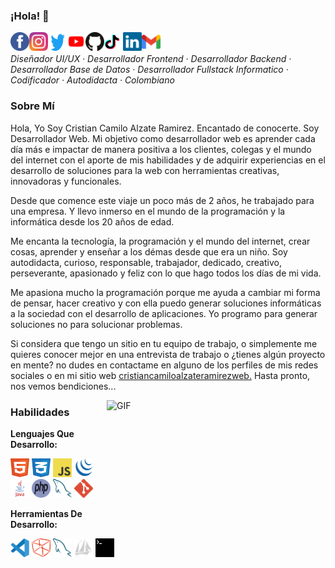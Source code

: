 ### ¡Hola! 👋
<a title="Facebook" href="https://www.facebook.com/cristiancamiloalzateramirezweb/"><img align="left" width="30" height="30" src="./assets/images/facebook.svg"></a>
<a title="Instagram" href="https://www.instagram.com/cristiancamiloalzateramirezweb/"><img align="left" width="30" height="30" src="./assets/images/instagram.svg"></a>
<a title="Twitter" href="https://twitter.com/ccarweb/"><img width="30" height="30" align="left" src="./assets/images/twitter.svg"></a>
<a title="YouTube" href="https://www.youtube.com/channel/UCwVKvGpc23akQhYlgUt2K7g/"><img width="30" height="30" align="left" src="./assets/images/youtube.svg"></a>
<a title="GitHub" href="https://github.com/cristiancamiloalzateramirezweb/"><img width="30" height="30" align="left" src="./assets/images/github.svg"></a>
<a title="TikTok" href="https://www.tiktok.com/@ccarweb/"><img width="30" height="30" align="left" src="./assets/images/tiktok.svg"></a>
<a title="Linkedin" href="https://www.linkedin.com/in/cristiancamiloalzateramirezweb/"><img width="30" height="30" align="left" src="./assets/images/linkedin.svg"></a>
<a title="Gmail" href="mailto:cristiancamiloalzateramirezweb@gmail.com"><img width="30" height="30" align="left" src="./assets/images/gmail.svg"></a>

<br><br>
<i>Diseñador UI/UX · Desarrollador Frontend · Desarrollador Backend · Desarrollador Base de Datos · Desarrollador Fullstack Informatico · Codificador · Autodidacta · Colombiano</i>

### Sobre Mí

Hola, Yo Soy Cristian Camilo Alzate Ramirez. Encantado de conocerte. Soy Desarrollador Web. Mi objetivo como desarrollador web es aprender cada día más e impactar de manera positiva a los clientes, colegas y el mundo del internet con el aporte de mis habilidades y de adquirir experiencias en el desarrollo de soluciones para la web con herramientas creativas, innovadoras y funcionales. 

Desde que comence este viaje un poco más de 2 años, he trabajado para una empresa. Y llevo inmerso en el mundo de la programación y la informática desde los 20 años de edad.

Me encanta la tecnología, la programación y el mundo del internet, crear cosas, aprender y enseñar a los démas desde que era un niño. Soy autodidacta, curioso, responsable, trabajador, dedicado, creativo, perseverante, apasionado y feliz con lo que hago todos los días de mi vida. 

Me apasiona mucho la programación porque me ayuda a cambiar mi forma de pensar, hacer creativo y con ella puedo generar soluciones informáticas a la sociedad con el desarrollo de aplicaciones. Yo programo para generar soluciones no para solucionar problemas.

Si considera que tengo un sitio en tu equipo de trabajo, o simplemente me quieres conocer mejor en una entrevista de trabajo o ¿tienes algún proyecto en mente? no dudes en contactame en alguno de los perfiles de mis redes sociales o en mi sitio web <a href="https://cristiancamiloalzateramirezweb.github.io/portafolio-web/">cristiancamiloalzateramirezweb.</a> Hasta pronto, nos vemos bendiciones...
                       
<img align="right" alt="GIF" src="https://github.com/abhisheknaiidu/abhisheknaiidu/blob/master/code.gif?raw=true" width="350" height="200" />

### Habilidades

**Lenguajes Que Desarrollo:**

<code><img title="HTML" width="30" height="30" src="./assets/images/html.svg"></code>
<code><img title="CSS" width="30" height="30" src="./assets/images/css.svg"></code>
<code><img title="JavaScript" width="30" height="30" src="./assets/images/javascript.svg"></code>
<code><img title="JQuery" width="30" height="30" src="./assets/images/jquery.svg"></code>
<code><img title="Java" width="30" height="30" src="./assets/images/java.svg"></code>
<code><img title="PHP" width="30" height="30" src="./assets/images/php.svg"></code>
<code><img title="MySQL" width="30" height="30" src="./assets/images/mysql.svg"></code>
<code><img title="Git" width="30" height="30" src="./assets/images/git.svg"></code>

**Herramientas De Desarrollo:**

<code><img title="Visual Studio Code" width="30" height="30" src="./assets/images/visualstudiocode.svg"></code>
<code><img title="NetBeans" width="30" height="30" src="./assets/images/netbeans.svg"></code>
<code><img title="MySQL Workbench" width="30" height="30" src="./assets/images/mysql.svg"></code>
<code><img title="phpMyAdmin" width="30" height="30" src="./assets/images/phpmyadmin.svg"></code>
<code><img title="Terminal" width="30" height="30" src="./assets/images/terminal.svg"></code>
